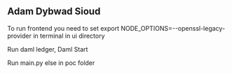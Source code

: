 ## Adam Dybwad Sioud

 To run frontend you need to set export NODE_OPTIONS=--openssl-legacy-provider in terminal in ui directory

 Run daml ledger, Daml Start

 Run main.py else in poc folder
